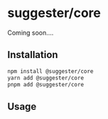 # suggester/core

Coming soon....

## Installation

```bash
npm install @suggester/core
yarn add @suggester/core
pnpm add @suggester/core
```

## Usage
